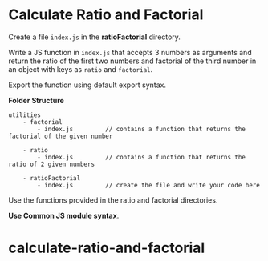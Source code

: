 # Calculate Ratio and Factorial

Create a file `index.js` in the <b>ratioFactorial</b> directory.

Write a JS function in `index.js` that accepts 3 numbers as arguments and return the ratio of the first two numbers and factorial of the third number in an object with keys as `ratio` and `factorial`.

Export the function using default export syntax.

<b>Folder Structure</b>

```
utilities
    - factorial
        - index.js         // contains a function that returns the factorial of the given number

    - ratio
        - index.js         // contains a function that returns the ratio of 2 given numbers

    - ratioFactorial
        - index.js         // create the file and write your code here
```

Use the functions provided in the ratio and factorial directories.

<b>Use Common JS module syntax</b>.
# calculate-ratio-and-factorial
